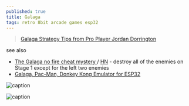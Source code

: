 ```yaml
---
published: true
title: Galaga
tags: retro 8bit arcade games esp32
---
```

> [Galaga Strategy Tips from Pro Player Jordan Dorrington](https://www.youtube.com/watch?v=_EwqGlElSWw)

see also
- [The Galaga no fire cheat mystery ](https://jasoneckert.github.io/myblog/the-galaga-no-fire-cheat-mystery/) / [HN](https://news.ycombinator.com/item?id=34542064) -  destroy all of the enemies on Stage 1 except for the left two enemies
- [	Galaga, Pac-Man, Donkey Kong Emulator for ESP32](https://news.ycombinator.com/item?id=34539811)

![caption](https://github.com/harbaum/galagino/raw/main/images/galagino.gif)

![caption](https://external-content.duckduckgo.com/iu/?u=https%3A%2F%2Ftse1.mm.bing.net%2Fth%3Fid%3DOIP.2gd-gjAuyeONqla04N8ZPAHaEK%26pid%3DApi&f=1)

